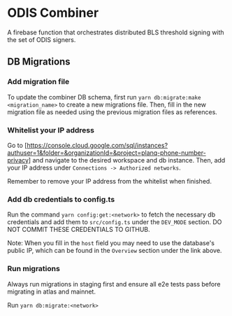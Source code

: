 # ODIS Combiner

A firebase function that orchestrates distributed BLS threshold signing with the set of ODIS signers.

## DB Migrations

### Add migration file

To update the combiner DB schema, first run `yarn db:migrate:make <migration_name>` to create a new migrations file. Then, fill in the new migration file as needed using the previous migration files as references.

### Whitelist your IP address

Go to [https://console.cloud.google.com/sql/instances?authuser=1&folder=&organizationId=&project=planq-phone-number-privacy] and navigate to the desired workspace and db instance. Then, add your IP address under `Connections -> Authorized networks`.

Remember to remove your IP address from the whitelist when finished.

### Add db credentials to config.ts

Run the command `yarn config:get:<network>` to fetch the necessary db credentials and add them to `src/config.ts` under the `DEV_MODE` section. DO NOT COMMIT THESE CREDENTIALS TO GITHUB.

Note: When you fill in the `host` field you may need to use the database's public IP, which can be found in the `Overview` section under the link above.

### Run migrations

Always run migrations in staging first and ensure all e2e tests pass before migrating in atlas and mainnet.

Run `yarn db:migrate:<network>`
